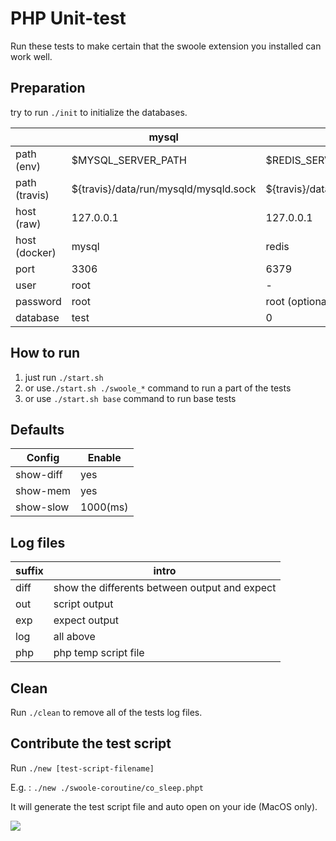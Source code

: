 # PHP Unit-test

Run these tests to make certain that the swoole extension you installed can work well.

## Preparation
try to run `./init` to initialize the databases.

|               | mysql                                 | redis                               |
| ------------- | ------------------------------------- | ----------------------------------- |
| path (env)    | $MYSQL_SERVER_PATH                    | $REDIS_SERVER_PATH                  |
| path (travis) | ${travis}/data/run/mysqld/mysqld.sock | ${travis}/data/run/redis/redis.sock |
| host (raw)    | 127.0.0.1                             | 127.0.0.1                           |
| host (docker) | mysql                                 | redis                               |
| port          | 3306                                  | 6379                                |
| user          | root                                  | -                                   |
| password      | root                                  | root (optional)                     |
| database      | test                                  | 0                                   |

## How to run
1. just run `./start.sh`
2. or use`./start.sh ./swoole_*` command to run a part of the tests
3. or use `./start.sh base` command to run base tests

## Defaults

| Config    | Enable   |
| --------- | -------- |
| show-diff | yes      |
| show-mem  | yes      |
| show-slow | 1000(ms) |

## Log files

| suffix | intro                                         |
| ------ | --------------------------------------------- |
| diff   | show the differents between output and expect |
| out    | script output                                 |
| exp    | expect output                                 |
| log    | all above                                     |
| php    | php temp script file                          |

## Clean
Run `./clean` to remove all of the tests log files.

## Contribute the test script
Run `./new [test-script-filename]`

E.g. : `./new ./swoole-coroutine/co_sleep.phpt`

It will generate the test script file and auto open on your ide (MacOS only).

![](https://ws1.sinaimg.cn/large/006DQdzWly1frvn56azn9g30rs0m8b29.gif)

